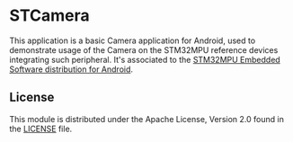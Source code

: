 # STCamera #

This application is a basic Camera application for Android, used to demonstrate usage of the Camera on the STM32MPU reference devices integrating such peripheral.
It's associated to the [STM32MPU Embedded Software distribution for Android](https://wiki.st.com/stm32mpu/wiki/Category:STM32MPU_Embedded_Software_distribution_for_Android).

## License ##

This module is distributed under the Apache License, Version 2.0 found in the [LICENSE](./LICENSE) file.
